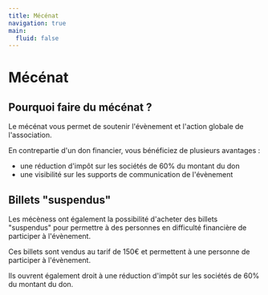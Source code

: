 ```yaml
---
title: Mécénat
navigation: true
main:
  fluid: false
---
```

# Mécénat

## Pourquoi faire du mécénat ?

Le mécénat vous permet de soutenir l'évènement et l'action globale de l'association.

En contrepartie d'un don financier, vous bénéficiez de plusieurs avantages :

- une réduction d'impôt sur les sociétés de 60% du montant du don
- une visibilité sur les supports de communication de l'évènement

## Billets "suspendus"

Les mécèness ont également la possibilité d'acheter des billets "suspendus" pour permettre à des personnes en difficulté financière de participer à l'évènement.

Ces billets sont vendus au tarif de 150€ et permettent à une personne de participer à l'évènement.

Ils ouvrent également droit à une réduction d'impôt sur les sociétés de 60% du montant du don.